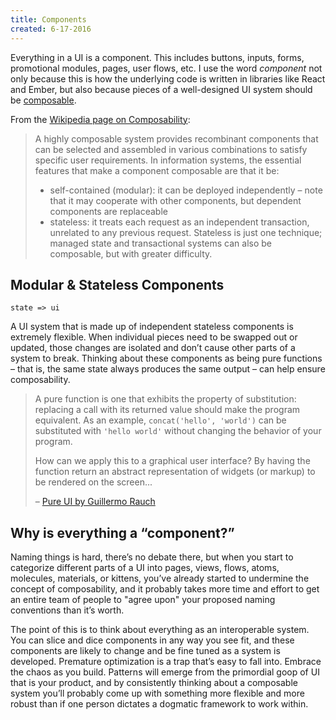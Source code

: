 ```yaml
---
title: Components
created: 6-17-2016
---
```


Everything in a UI is a component.
This includes buttons, inputs, forms, promotional modules, pages, user flows, etc.
I use the word *component* not only because this is how the underlying code is written in libraries like React and Ember,
but also because pieces of a well-designed UI system should be [composable](https://en.wikipedia.org/wiki/Composability).


From the [Wikipedia page on Composability](https://en.wikipedia.org/wiki/Composability):

> A highly composable system provides recombinant components that can be selected and assembled in various combinations to satisfy specific user requirements. In information systems, the essential features that make a component composable are that it be:
>
> - self-contained (modular): it can be deployed independently – note that it may cooperate with other components, but dependent components are replaceable
> - stateless: it treats each request as an independent transaction, unrelated to any previous request. Stateless is just one technique; managed state and transactional systems can also be composable, but with greater difficulty.


## Modular & Stateless Components

```
state => ui
```

A UI system that is made up of independent stateless components is extremely flexible.
When individual pieces need to be swapped out or updated,
those changes are isolated and don’t cause other parts of a system to break.
Thinking about these components as being pure functions –
that is, the same state always produces the same output –
can help ensure composability.

> A pure function is one that exhibits the property of substitution: replacing a call with its returned value should make the program equivalent. As an example, `concat('hello', 'world')` can be substituted with `'hello world'` without changing the behavior of your program.
>
> How can we apply this to a graphical user interface? By having the function return an abstract representation of widgets (or markup) to be rendered on the screen...
>
> – [Pure UI by Guillermo Rauch](http://rauchg.com/2015/pure-ui/)

## Why is everything a “component?”

Naming things is hard, there’s no debate there, but when you start to categorize different parts of a UI into pages, views, flows, atoms, molecules, materials, or kittens, you’ve already started to undermine the concept of composability, and it probably takes more time and effort to get an entire team of people to "agree upon" your proposed naming conventions than it’s worth.

The point of this is to think about everything as an interoperable system.
You can slice and dice components in any way you see fit, and these components are likely to change and be fine tuned as a system is developed.
Premature optimization is a trap that’s easy to fall into.
Embrace the chaos as you build.
Patterns will emerge from the primordial goop of UI that is your product,
and by consistently thinking about a composable system you’ll probably come up with something more flexible
and more robust than if one person dictates a dogmatic framework to work within.

<!--
* If you don’t like the word components, you can call them modules, widgets, doodads, or sneetches for all I care. Needless categorization and naming conventions only helps to slow down progress.
-->
